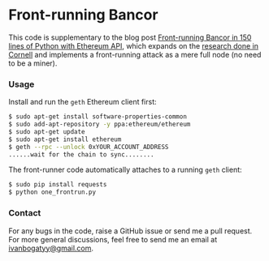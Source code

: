 # Front-running Bancor
This code is supplementary to the blog post [Front-running Bancor in 150 lines of Python with Ethereum API](https://medium.com/@ivanbogatyy/front-running-bancor-in-150-lines-of-python-with-ethereum-api-d5e2bfd0d798), which expands on the [research done in Cornell](http://hackingdistributed.com/2017/06/19/bancor-is-flawed/) and implements a front-running attack as a mere full node (no need to be a miner).

### Usage
Install and run the `geth` Ethereum client first:

```bash
$ sudo apt-get install software-properties-common
$ sudo add-apt-repository -y ppa:ethereum/ethereum
$ sudo apt-get update
$ sudo apt-get install ethereum
$ geth --rpc --unlock 0xYOUR_ACCOUNT_ADDRESS
......wait for the chain to sync........
```

The front-runner code automatically attaches to a running `geth` client:
```bash
$ sudo pip install requests
$ python one_frontrun.py
```

### Contact
For any bugs in the code, raise a GitHub issue or send me a pull request. For more general discussions, feel free to send me an email at ivanbogatyy@gmail.com.
